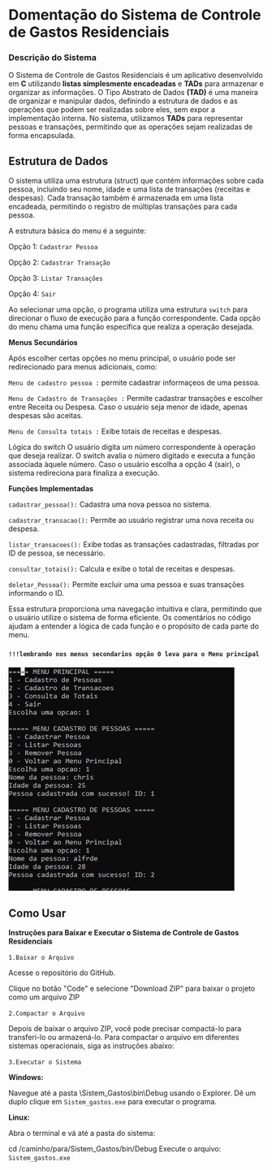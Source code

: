 
# Domentação do Sistema de Controle de Gastos Residenciais

### Descrição do Sistema

O Sistema de Controle de Gastos Residenciais é um aplicativo desenvolvido em **C** utilizando **listas simplesmente encadeadas** e **TADs** para armazenar e organizar as informações. O Tipo Abstrato de Dados **(TAD)** é uma maneira de organizar e manipular dados, definindo a estrutura de dados e as operações que podem ser realizadas sobre eles, sem expor a implementação interna. No sistema, utilizamos **TADs** para representar pessoas e transações, permitindo que as operações sejam realizadas de forma encapsulada.


## Estrutura de Dados
O sistema utiliza uma estrutura (struct) que contém informações sobre cada pessoa, incluindo seu nome, idade e uma lista de transações (receitas e despesas). Cada transação também é armazenada em uma lista encadeada, permitindo o registro de múltiplas transações para cada pessoa.


A estrutura básica do menu é a seguinte:

Opção 1: ``Cadastrar Pessoa``

Opção 2: ``Cadastrar Transação``

Opção 3: ``Listar Transações``

Opção 4: ``Sair``

Ao selecionar uma opção, o programa utiliza uma estrutura ``switch`` para direcionar o fluxo de execução para a função correspondente. Cada opção do menu chama uma função específica que realiza a operação desejada.

**Menus Secundários**

Após escolher certas opções no menu principal, o usuário pode ser redirecionado para menus adicionais, como:

``Menu de cadastro pessoa :`` permite cadastrar informaçeos de uma pessoa.

``Menu de Cadastro de Transações :`` Permite cadastrar transações e escolher entre Receita ou Despesa.
Caso o usuário seja menor de idade, apenas despesas são aceitas.

``Menu de Consulta totais :`` Exibe totais de receitas e despesas.


Lógica do switch
O usuário digita um número correspondente à operação que deseja realizar.
O switch avalia o número digitado e executa a função associada àquele número.
Caso o usuário escolha a opção 4 (sair), o sistema redireciona para finaliza a execução.

**Funções Implementadas**

``cadastrar_pessoa():`` Cadastra uma nova pessoa no sistema.

``cadastrar_transacao():`` Permite ao usuário registrar uma nova receita ou despesa.

``listar_transacoes():`` Exibe todas as transações cadastradas, filtradas por ID de pessoa, se necessário.

``consultar_totais():`` Calcula e exibe o total de receitas e despesas.

``deletar_Pessoa():`` Permite excluir uma uma pessoa e suas transações informando o ID.

Essa estrutura proporciona uma navegação intuitiva e clara, permitindo que o usuário utilize o sistema de forma eficiente. Os comentários no código ajudam a entender a lógica de cada função e o propósito de cada parte do menu.

#### ``!!!lembrando nos menus secondarios opção 0 leva para o Menu principal``

![](Sistem_Gastos/tela.png)

   ## Como Usar
   **Instruções para Baixar e Executar o Sistema de Controle de Gastos Residenciais**

   
   ``1.Baixar o Arquivo``

Acesse o repositório do GitHub.

Clique no botão "Code" e selecione "Download ZIP" para baixar o projeto como um arquivo ZIP

``2.Compactar o Arquivo``

Depois de baixar o arquivo ZIP, você pode precisar compactá-lo para transferi-lo ou armazená-lo. Para compactar o arquivo em diferentes sistemas operacionais, siga as instruções abaixo:

``3.Executar o Sistema``

**Windows:**

Navegue até a pasta \Sistem_Gastos\bin\Debug usando o Explorer.
Dê um duplo clique em ``Sistem_gastos.exe`` para executar o programa.

**Linux:**

Abra o terminal e vá até a pasta do sistema:

cd /caminho/para/Sistem_Gastos/bin/Debug
Execute o arquivo: ``Sistem_gastos.exe``

